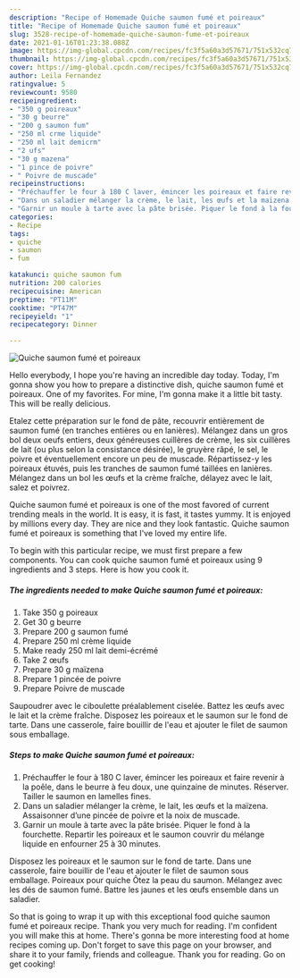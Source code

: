 ```yaml
---
description: "Recipe of Homemade Quiche saumon fumé et poireaux"
title: "Recipe of Homemade Quiche saumon fumé et poireaux"
slug: 3528-recipe-of-homemade-quiche-saumon-fume-et-poireaux
date: 2021-01-16T01:23:38.088Z
image: https://img-global.cpcdn.com/recipes/fc3f5a60a3d57671/751x532cq70/quiche-saumon-fume-et-poireaux-photo-principale-de-la-recette.jpg
thumbnail: https://img-global.cpcdn.com/recipes/fc3f5a60a3d57671/751x532cq70/quiche-saumon-fume-et-poireaux-photo-principale-de-la-recette.jpg
cover: https://img-global.cpcdn.com/recipes/fc3f5a60a3d57671/751x532cq70/quiche-saumon-fume-et-poireaux-photo-principale-de-la-recette.jpg
author: Leila Fernandez
ratingvalue: 5
reviewcount: 9580
recipeingredient:
- "350 g poireaux"
- "30 g beurre"
- "200 g saumon fum"
- "250 ml crme liquide"
- "250 ml lait demicrm"
- "2 ufs"
- "30 g mazena"
- "1 pince de poivre"
- " Poivre de muscade"
recipeinstructions:
- "Préchauffer le four à 180 C laver, émincer les poireaux et faire revenir à la poêle, dans le beurre à feu doux, une quinzaine de minutes. Réserver. Tailler le saumon en lamelles fines."
- "Dans un saladier mélanger la crème, le lait, les œufs et la maïzena. Assaisonner d’une pincée de poivre et la noix de muscade."
- "Garnir un moule à tarte avec la pâte brisée. Piquer le fond à la fourchette. Repartir les poireaux et le saumon couvrir du mélange liquide en enfourner 25 à 30 minutes."
categories:
- Recipe
tags:
- quiche
- saumon
- fum

katakunci: quiche saumon fum 
nutrition: 200 calories
recipecuisine: American
preptime: "PT11M"
cooktime: "PT47M"
recipeyield: "1"
recipecategory: Dinner

---
```



![Quiche saumon fumé et poireaux](https://img-global.cpcdn.com/recipes/fc3f5a60a3d57671/751x532cq70/quiche-saumon-fume-et-poireaux-photo-principale-de-la-recette.jpg)

Hello everybody, I hope you're having an incredible day today. Today, I'm gonna show you how to prepare a distinctive dish, quiche saumon fumé et poireaux. One of my favorites. For mine, I'm gonna make it a little bit tasty. This will be really delicious.

Etalez cette préparation sur le fond de pâte, recouvrir entièrement de saumon fumé (en tranches entières ou en lanières). Mélangez dans un gros bol deux oeufs entiers, deux généreuses cuillères de crème, les six cuillères de lait (ou plus selon la consistance désirée), le gruyère râpé, le sel, le poivre et éventuellement encore un peu de muscade. Répartissez-y les poireaux étuvés, puis les tranches de saumon fumé taillées en lanières. Mélangez dans un bol les œufs et la crème fraîche, délayez avec le lait, salez et poivrez.

Quiche saumon fumé et poireaux is one of the most favored of current trending meals in the world. It is easy, it is fast, it tastes yummy. It is enjoyed by millions every day. They are nice and they look fantastic. Quiche saumon fumé et poireaux is something that I've loved my entire life.


To begin with this particular recipe, we must first prepare a few components. You can cook quiche saumon fumé et poireaux using 9 ingredients and 3 steps. Here is how you cook it.

<!--inarticleads1-->

##### The ingredients needed to make Quiche saumon fumé et poireaux:

1. Take 350 g poireaux
1. Get 30 g beurre
1. Prepare 200 g saumon fumé
1. Prepare 250 ml crème liquide
1. Make ready 250 ml lait demi-écrémé
1. Take 2 œufs
1. Prepare 30 g maïzena
1. Prepare 1 pincée de poivre
1. Prepare  Poivre de muscade


Saupoudrer avec le ciboulette préalablement ciselée. Battez les œufs avec le lait et la crème fraîche. Disposez les poireaux et le saumon sur le fond de tarte. Dans une casserole, faire bouillir de l&#39;eau et ajouter le filet de saumon sous emballage. 

<!--inarticleads2-->

##### Steps to make Quiche saumon fumé et poireaux:

1. Préchauffer le four à 180 C laver, émincer les poireaux et faire revenir à la poêle, dans le beurre à feu doux, une quinzaine de minutes. Réserver. Tailler le saumon en lamelles fines.
1. Dans un saladier mélanger la crème, le lait, les œufs et la maïzena. Assaisonner d’une pincée de poivre et la noix de muscade.
1. Garnir un moule à tarte avec la pâte brisée. Piquer le fond à la fourchette. Repartir les poireaux et le saumon couvrir du mélange liquide en enfourner 25 à 30 minutes.


Disposez les poireaux et le saumon sur le fond de tarte. Dans une casserole, faire bouillir de l&#39;eau et ajouter le filet de saumon sous emballage. Poireaux pour quiche Ôtez la peau du saumon. Mélangez avec les dés de saumon fumé. Battre les jaunes et les œufs ensemble dans un saladier. 

So that is going to wrap it up with this exceptional food quiche saumon fumé et poireaux recipe. Thank you very much for reading. I'm confident you will make this at home. There's gonna be more interesting food at home recipes coming up. Don't forget to save this page on your browser, and share it to your family, friends and colleague. Thank you for reading. Go on get cooking!
